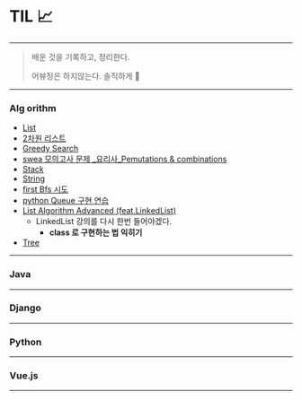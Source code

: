 # TIL 📈

---

>배운 것을 기록하고, 정리한다.
>
>어뷰징은 하지않는다. 솔직하게 🤠
>
>

***

### Alg orithm

- [List](https://github.com/edushin/Algo/tree/master/List%EB%AC%B8%EC%A0%9C)
- [2차원 리스트](https://github.com/edushin/Algo/tree/master/2%EC%B0%A8%EC%9B%90List)
- [Greedy Search](https://github.com/edushin/Algo/tree/master/greedy)
- [swea 모의고사 문제 _요리사_Pemutations & combinations ](https://github.com/edushin/Algo/tree/master/mock/q01_cook)
- [Stack](https://github.com/edushin/Algo/tree/master/stack)
- [String](https://github.com/edushin/Algo/tree/master/string)
- [first Bfs 시도](https://github.com/edushin/Algo/tree/master/stack/1-5)
- [python Queue 구현 연습](https://github.com/edushin/Algo/tree/master/queue)
- [List Algorithm Advanced (feat.LinkedList)](https://github.com/edushin/Algo/tree/master/linkedList)
  - LinkedList 강의를 다시 한번 들어야겠다.	
    - **class 로 구현하는 법 익히기**
- [Tree](https://github.com/edushin/Algo/tree/master/tree)


___

### Java

___

### Django





---

### Python





---

### Vue.js





---



